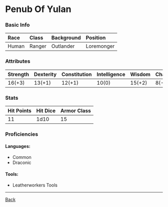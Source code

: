 # Penub Of Yulan

### Basic Info

| Race | Class | Background | Position |
|:--|:--|:--|:--|
| Human | Ranger | Outlander | Loremonger |

### Attributes

| Strength | Dexterity | Constitution | Intelligence | Wisdom | Charisma |
|:--|:--|:--|:--|:--|:--|
| 16(+3) | 13(+1) | 12(+1) | 10(0) | 15(+2) | 8(-1) |

### Stats

| Hit Points | Hit Dice | Armor Class |
|:--|:--|:--|
| 11 | 1d10 | 15 |

### Proficiencies
#### Languages:
- Common
- Draconic

#### Tools:
- Leatherworkers Tools

---
[Back](./)